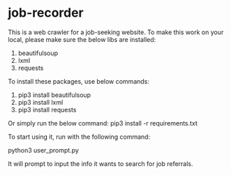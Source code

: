 # job-recorder
This is a web crawler for a job-seeking website.
To make this work on your local, please make sure the below libs are installed:
1. beautifulsoup
2. lxml
3. requests

To install these packages, use below commands: 
1. pip3 install beautifulsoup
2. pip3 install lxml
3. pip3 install requests

Or simply run the below command:
pip3 install -r requirements.txt 

To start using it, run with the following command:

python3 user_prompt.py

It will prompt to input the info it wants to search for job referrals.
